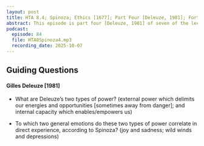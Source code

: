 ```yaml
---
layout: post
title: HTA 8.4; Spinoza; Ethics [1677]; Part Four [Deleuze, 1981]; Forthcoming
abstract: This episode is part four [Deleuze, 1981] of seven of the lecture series [HTA 8] on affect theory grounded in Baruch Spinoza's Ethics [1677], excerpt from Part III, and developed through the writings, seminars, and interviews of Walter Benjamin [1940], Gilles Deleuze [1981], Brian Massumi [2015], Justin Hill [2019], and Ed Casey [2022].
podcast:
  episode: 84
  file: HTA8Spinoza4.mp3
  recording_date: 2025-10-07
---
```


## Guiding Questions

#### Gilles Deleuze [1981]

* What are Deleuze’s two types of power? (external power which delimits our energies and opportunities [sometimes away from danger]; and internal capacity which enables/empowers us)

* To which two general emotions do these two types of power correlate in direct experience, according to Spinoza? (joy and sadness; wild winds and depressions)
